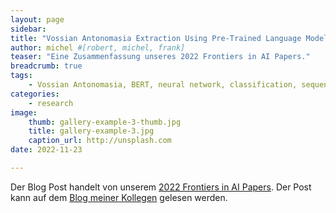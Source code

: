 ```yaml
---
layout: page
sidebar: 
title: "Vossian Antonomasia Extraction Using Pre-Trained Language Models"
author: michel #[robert, michel, frank]
teaser: "Eine Zusammenfassung unseres 2022 Frontiers in AI Papers."
breadcrumb: true
tags:
    - Vossian Antonomasia, BERT, neural network, classification, sequence tagging, pretrained language models, plm
categories:
    - research
image:
    thumb: gallery-example-3-thumb.jpg
    title: gallery-example-3.jpg
    caption_url: http://unsplash.com
date: 2022-11-23

---
```


Der Blog Post handelt von unserem [2022 Frontiers in AI Papers](https://doi.org/10.3389/frai.2022.868249). Der Post kann auf dem [Blog meiner Kollegen](https://weltliteratur.net/vossian-antonomasia-extraction/) gelesen werden.
